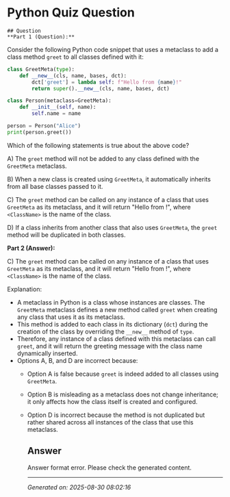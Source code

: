 # Python Quiz Question
    
    ## Question
    **Part 1 (Question):**

Consider the following Python code snippet that uses a metaclass to add a class method `greet` to all classes defined with it:

```python
class GreetMeta(type):
    def __new__(cls, name, bases, dct):
        dct['greet'] = lambda self: f"Hello from {name}!"
        return super().__new__(cls, name, bases, dct)

class Person(metaclass=GreetMeta):
    def __init__(self, name):
        self.name = name

person = Person("Alice")
print(person.greet())
```

Which of the following statements is true about the above code?

A) The `greet` method will not be added to any class defined with the `GreetMeta` metaclass.

B) When a new class is created using `GreetMeta`, it automatically inherits from all base classes passed to it.

C) The `greet` method can be called on any instance of a class that uses `GreetMeta` as its metaclass, and it will return "Hello from <ClassName>!", where `<ClassName>` is the name of the class.

D) If a class inherits from another class that also uses `GreetMeta`, the `greet` method will be duplicated in both classes.

**Part 2 (Answer):**

C) The `greet` method can be called on any instance of a class that uses `GreetMeta` as its metaclass, and it will return "Hello from <ClassName>!", where `<ClassName>` is the name of the class.

Explanation:
- A metaclass in Python is a class whose instances are classes. The `GreetMeta` metaclass defines a new method called `greet` when creating any class that uses it as its metaclass.
- This method is added to each class in its dictionary (`dct`) during the creation of the class by overriding the `__new__` method of `type`.
- Therefore, any instance of a class defined with this metaclass can call `greet`, and it will return the greeting message with the class name dynamically inserted.
- Options A, B, and D are incorrect because:
  - Option A is false because `greet` is indeed added to all classes using `GreetMeta`.
  - Option B is misleading as a metaclass does not change inheritance; it only affects how the class itself is created and configured.
  - Option D is incorrect because the method is not duplicated but rather shared across all instances of the class that use this metaclass.
    
    ## Answer
    Answer format error. Please check the generated content.
    
    ---
    *Generated on: 2025-08-30 08:02:16*
    